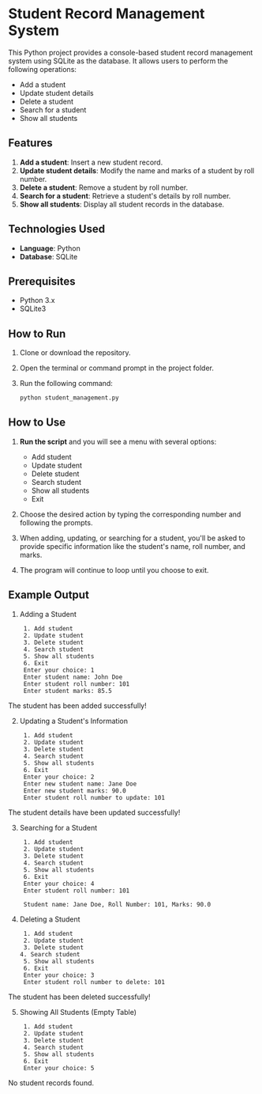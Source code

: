 # Student Record Management System

This Python project provides a console-based student record management system using SQLite as the database. It allows users to perform the following operations:

- Add a student
- Update student details
- Delete a student
- Search for a student
- Show all students

## Features
1. **Add a student**: Insert a new student record.
2. **Update student details**: Modify the name and marks of a student by roll number.
3. **Delete a student**: Remove a student by roll number.
4. **Search for a student**: Retrieve a student's details by roll number.
5. **Show all students**: Display all student records in the database.

## Technologies Used
- **Language**: Python
- **Database**: SQLite

## Prerequisites
- Python 3.x
- SQLite3

## How to Run

1. Clone or download the repository.
2. Open the terminal or command prompt in the project folder.
3. Run the following command:

    ```bash
    python student_management.py
    ```

## How to Use

1. **Run the script** and you will see a menu with several options:
   - Add student
   - Update student
   - Delete student
   - Search student
   - Show all students
   - Exit
   
2. Choose the desired action by typing the corresponding number and following the prompts.

3. When adding, updating, or searching for a student, you'll be asked to provide specific information like the student's name, roll number, and marks.

4. The program will continue to loop until you choose to exit.

## Example Output

1. Adding a Student
   ```plaintext
    1. Add student
    2. Update student
    3. Delete student
    4. Search student
    5. Show all students
    6. Exit
    Enter your choice: 1
    Enter student name: John Doe
    Enter student roll number: 101
    Enter student marks: 85.5

The student has been added successfully!

2. Updating a Student's Information
   ```plaintext
    1. Add student
    2. Update student
    3. Delete student
    4. Search student
    5. Show all students
    6. Exit
    Enter your choice: 2
    Enter new student name: Jane Doe
    Enter new student marks: 90.0
    Enter student roll number to update: 101

The student details have been updated successfully!

3. Searching for a Student
   ```plaintext
    1. Add student
    2. Update student
    3. Delete student
    4. Search student
    5. Show all students
    6. Exit
    Enter your choice: 4
    Enter student roll number: 101

    Student name: Jane Doe, Roll Number: 101, Marks: 90.0

4. Deleting a Student
   ```plaintext
    1. Add student
    2. Update student
    3. Delete student
   4. Search student
    5. Show all students
    6. Exit
    Enter your choice: 3
    Enter student roll number to delete: 101

The student has been deleted successfully!

5. Showing All Students (Empty Table)
   ```plaintext
    1. Add student
    2. Update student
    3. Delete student
    4. Search student
    5. Show all students
    6. Exit
    Enter your choice: 5

No student records found.

